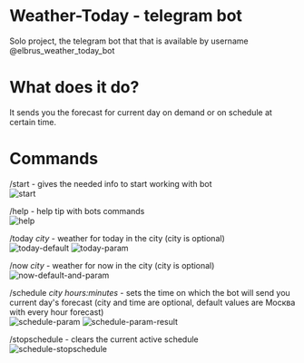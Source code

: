 # Weather-Today - telegram bot
Solo project, the telegram bot that that is available by username @elbrus_weather_today_bot

# What does it do?
It sends you the forecast for current day on demand or on schedule at certain time.

# Commands
/start - gives the needed info to start working with bot  
![start](https://user-images.githubusercontent.com/57418284/132254668-3b662afb-9241-45ff-9b3a-90eb784c0dd8.png)

/help - help tip with bots commands  
![help](https://user-images.githubusercontent.com/57418284/132254720-7e384ef0-fc19-43fd-ae01-48b681212e48.png)

/today _city_ - weather for today in the city (city is optional)  
![today-default](https://user-images.githubusercontent.com/57418284/132254728-53d480dd-865d-4498-a91c-1ca75d4424d4.png)
![today-param](https://user-images.githubusercontent.com/57418284/132254731-348d4cf4-1cb8-4002-b32c-5552af6c03e6.png)

/now _city_ - weather for now in the city (city is optional)  
![now-default-and-param](https://user-images.githubusercontent.com/57418284/132254772-91d07778-27da-4604-b065-af85a07ae925.png)

/schedule _city_ _hours:minutes_ - sets the time on which the bot will send you current day's forecast (city and time are optional, default values are Москва with every hour forecast)  
![schedule-param](https://user-images.githubusercontent.com/57418284/132254812-9ae4b390-970d-4dca-b0ed-10f9680e863a.png)
![schedule-param-result](https://user-images.githubusercontent.com/57418284/132254820-4533818e-8e0f-425d-9727-10bb0d57bcdd.png)


/stopschedule - clears the current active schedule  
![schedule-stopschedule](https://user-images.githubusercontent.com/57418284/132254796-df4cca38-0958-4be1-87cb-7a1c7a3e3d4b.png)


